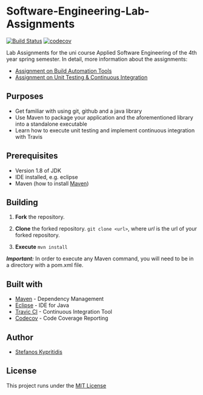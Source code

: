 # Software-Engineering-Lab-Assignments
[![Build Status](https://travis-ci.com/stef4k/Software-Engineering-Lab-Assignments.svg?token=pzCJyJVszWoX8cqVKtdc&branch=development)](https://travis-ci.com/github/stef4k/Software-Engineering-Lab-Assignments)
[![codecov](https://codecov.io/gh/stef4k/Software-Engineering-Lab-Assignments/branch/main/graph/badge.svg?token=3PQNBZ1S1D)](https://codecov.io/gh/stef4k/Software-Engineering-Lab-Assignments)

Lab Assignments for the uni course Applied Software Engineering of the 4th year spring semester. In detail, more information about the assignments:
* [Assignment on Build Automation Tools](https://github.com/stef4k/Software-Engineering-Lab-Assignments/tree/development/gradeshistogram)
* [Assignment on Unit Testing & Continuous Integration](https://github.com/stef4k/Software-Engineering-Lab-Assignments/tree/development/unittesting)

## Purposes
- Get familiar with using git, github and a java library
- Use Maven to package your application and the aforementioned library into a standalone executable
- Learn how to execute unit testing and implement continuous integration with Travis

## Prerequisites
* Version 1.8 of JDK
* IDE installed, e.g. eclipse
* Maven (how to install [Maven](https://mkyong.com/maven/how-to-install-maven-in-windows/))

## Building
1. __Fork__ the repository.

2. __Clone__ the forked repository.
 `git clone <url>`, where _url_ is the url of your forked repository.

3. __Execute__ `mvn install`

***Important:*** In order to execute any Maven command, you will need to be in a directory with a pom.xml file.


## Built with
* [Maven](https://maven.apache.org/) - Dependency Management
* [Eclipse](https://www.eclipse.org/) - IDE for Java
* [Travic CI](https://travis-ci.com/) - Continuous Integration Tool
* [Codecov](https://about.codecov.io/) - Code Coverage Reporting

## Author
* [Stefanos Kypritidis](https://github.com/stef4k)

## License
This project runs under the [MIT License](https://github.com/stef4k/Software-Engineering-Lab-Assignments/blob/development/LICENSE)


